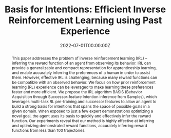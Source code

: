 ---
title: "Basis for Intentions: Efficient Inverse Reinforcement Learning using Past Experience"
authors:
- M. Abdulhai
- admin
- S. Levine
date: "2022-07-01T00:00:00Z"
doi: ""

author_notes:
- ""
- ""
- ""

# Schedule page publish date (NOT publication's date).
publishDate: "2022-07-01T00:00:00Z"

# Publication type.
# Legend: 0 = Uncategorized; 1 = Conference paper; 2 = Journal article;
# 3 = Preprint / Working Paper; 4 = Report; 5 = Book; 6 = Book section;
# 7 = Thesis; 8 = Patent
publication_types: ["3"]

# Publication name and optional abbreviated publication name.
publication: In *Preprint* 
publication_short: In *Preprint* 

abstract: "This paper addresses the problem of inverse reinforcement learning (IRL) – inferring the reward function of an agent from observing its behavior. IRL can provide a generalizable and compact representation for apprenticeship learning, and enable accurately inferring the preferences of a human in order to assist them. However, effective IRL is challenging, because many reward functions can be compatible with an observed behavior. We focus on how prior reinforcement learning (RL) experience can be leveraged to make learning these preferences faster and more efficient. We propose the IRL algorithm BASIS (Behavior Acquisition through Successor-feature Intention inference from Samples), which leverages multi-task RL pre-training and successor features to allow an agent to build a strong basis for intentions that spans the space of possible goals in a given domain. When exposed to just a few expert demonstrations optimizing a novel goal, the agent uses its basis to quickly and effectively infer the reward function. Our experiments reveal that our method is highly effective at inferring and optimizing demonstrated reward functions, accurately inferring reward functions from less than 100 trajectories."
# Summary. An optional shortened abstract.
summary: "Using inverse reinforcement learning to infer human preferences is challenging, because it is an underspecified problem. We use multi-task RL pre-training and successor features to learn a **basis** for intentions that enables rapidly inferring an expert's reward function in only 100 samples."

tags:
featured: false

links:
url_pdf: https://arxiv.org/abs/2208.04919
url_code: https://github.com/abdulhaim/basis-irl
url_dataset: ''
url_poster: ''
url_project: https://sites.google.com/view/basis-irl
url_slides: ''
url_source: ''
url_video: ''

# Featured image
# To use, add an image named `featured.jpg/png` to your page's folder. 
image:
  caption: ''
  focal_point: Center
  preview_only: false

# Associated Projects (optional).
#   Associate this publication with one or more of your projects.
#   Simply enter your project's folder or file name without extension.
#   E.g. `internal-project` references `content/project/internal-project/index.md`.
#   Otherwise, set `projects: []`.
projects: []

# Slides (optional).
#   Associate this publication with Markdown slides.
#   Simply enter your slide deck's filename without extension.
#   E.g. `slides: "example"` references `content/slides/example/index.md`.
#   Otherwise, set `slides: ""`.
slides: ""
---